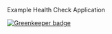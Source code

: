 Example Health Check Application


[![Greenkeeper badge](https://badges.greenkeeper.io/bucharest-gold/nodejs-health-check.svg)](https://greenkeeper.io/)